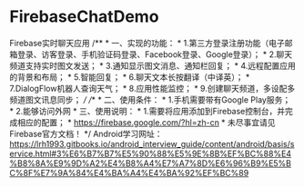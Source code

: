 # FirebaseChatDemo
 Firebase实时聊天应用
 /**
     * 一、实现的功能：
     * 1.第三方登录注册功能（电子邮箱登录、访客登录、手机验证码登录、Facebook登录、Google登录）；
     * 2.聊天频道支持实时图文发送；
     * 3.通知显示图文消息、通知栏回复；
     * 4.远程配置应用的背景和布局；
     * 5.智能回复；
     * 6.聊天文本长按翻译（中译英）；
     * 7.DialogFlow机器人查询天气；
     * 8.应用性能监控；
     * 9.创建聊天频道，多设配多频道图文讯息同步；
     */
    /**
     * 二、使用条件：
     * 1.手机需要带有Google Play服务；
     * 2.能够访问外网
     * 三、使用说明：
     * 1.需要将应用添加到Firebase控制台，并完成相应的配置；
     * https://firebase.google.com/?hl=zh-cn
     * 未尽事宜请见Firebase官方文档！
     */
Android学习网址：https://lrh1993.gitbooks.io/android_interview_guide/content/android/basis/service.html#3%E6%B7%B7%E5%90%88%E5%9E%8B%EF%BC%88%E4%B8%8A%E9%9D%A2%E4%B8%A4%E7%A7%8D%E6%96%B9%E5%BC%8F%E7%9A%84%E4%BA%A4%E4%BA%92%EF%BC%89
